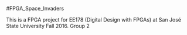 ﻿#FPGA_Space_Invaders

This is a FPGA project for EE178 (Digital Design with FPGAs) at San José State University Fall 2016.
Group 2